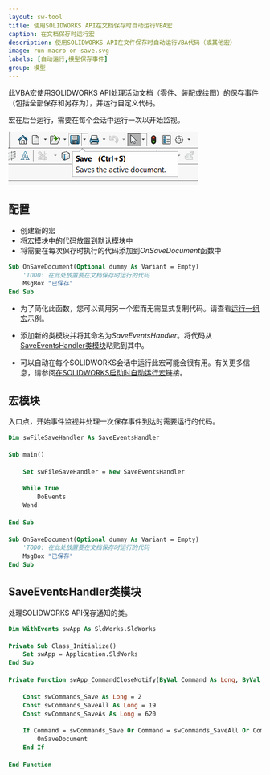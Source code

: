 ```yaml
---
layout: sw-tool
title: 使用SOLIDWORKS API在文档保存时自动运行VBA宏
caption: 在文档保存时运行宏
description: 使用SOLIDWORKS API在文件保存时自动运行VBA代码（或其他宏）
image: run-macro-on-save.svg
labels: [自动运行,模型保存事件]
group: 模型
---
```

此VBA宏使用SOLIDWORKS API处理活动文档（零件、装配或绘图）的保存事件（包括全部保存和另存为），并运行自定义代码。

宏在后台运行，需要在每个会话中运行一次以开始监视。

![文件保存命令](save-command.png)

## 配置

* 创建新的宏
* 将[宏模块](#宏模块)中的代码放置到默认模块中
* 将需要在每次保存时执行的代码添加到*OnSaveDocument*函数中

~~~ vb
Sub OnSaveDocument(Optional dummy As Variant = Empty)
    'TODO: 在此处放置要在文档保存时运行的代码
    MsgBox "已保存"
End Sub
~~~

* 为了简化此函数，您可以调用另一个宏而无需显式复制代码。请查看[运行一组宏](/docs/codestack/solidworks-api/application/frame/run-macros-group/)示例。

* 添加新的类模块并将其命名为*SaveEventsHandler*。将代码从[SaveEventsHandler类模块](#saveeventshandler-class-module)粘贴到其中。

* 可以自动在每个SOLIDWORKS会话中运行此宏可能会很有用。有关更多信息，请参阅[在SOLIDWORKS启动时自动运行宏](/docs/codestack/solidworks-api/getting-started/macros/run-macro-on-solidworks-start/)链接。

## 宏模块

入口点，开始事件监视并处理一次保存事件到达时需要运行的代码。

~~~ vb
Dim swFileSaveHandler As SaveEventsHandler

Sub main()
    
    Set swFileSaveHandler = New SaveEventsHandler
    
    While True
        DoEvents
    Wend
    
End Sub

Sub OnSaveDocument(Optional dummy As Variant = Empty)
    'TODO: 在此处放置要在文档保存时运行的代码
    MsgBox "已保存"
End Sub
~~~



## SaveEventsHandler类模块

处理SOLIDWORKS API保存通知的类。

~~~ vb
Dim WithEvents swApp As SldWorks.SldWorks

Private Sub Class_Initialize()
    Set swApp = Application.SldWorks
End Sub

Private Function swApp_CommandCloseNotify(ByVal Command As Long, ByVal reason As Long) As Long
    
    Const swCommands_Save As Long = 2
    Const swCommands_SaveAll As Long = 19
    Const swCommands_SaveAs As Long = 620
    
    If Command = swCommands_Save Or Command = swCommands_SaveAll Or Command = swCommands_SaveAs Then
        OnSaveDocument
    End If
    
End Function

~~~